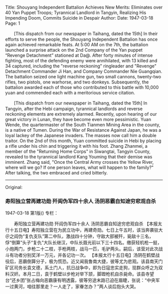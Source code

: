 Title: Shouyang Independent Battalion Achieves New Merits: Eliminates over 40 Yan Puppet Troops; Tyrannical Landlord in Tangyin, Realizing His Impending Doom, Commits Suicide in Despair
Author:
Date: 1947-03-18
Page: 1

　　[This dispatch from our newspaper in Taihang, dated the 15th] In their efforts to serve the people, the Shouyang Independent Battalion has once again achieved remarkable feats. At 5:00 AM on the 7th, the battalion launched a surprise attack on the 2nd Company of the Yan puppet “Revenge Detachment” stationed at Da@. After forty minutes of intense fighting, most of the defending enemy were annihilated, with 13 killed and 34 captured, including the "reverse reckoning" ringleader and "Revenge" Detachment Commander Ji Han, and Company Commander Nie Guangqian. The battalion seized one light machine gun, two small cannons, twenty-two rifles, two pistols, one warhorse, and two donkeys. Subsequently, the battalion awarded each of those who contributed to this battle with 10,000 yuan and commended each with a meritorious service citation.

　　[This dispatch from our newspaper in Taihang, dated the 15th] In Tangyin, after the Hebi campaign, tyrannical landlords and reverse reckoning elements are extremely alarmed. Recently, upon hearing of our great victory in Lunan, they have become even more pessimistic. Yuan Wende, the quartermaster of the South Tianmen Mining Area in the county, is a native of Tumen. During the War of Resistance Against Japan, he was a loyal lackey of the Japanese invaders. The masses now call him a double traitor. On the 2nd of this month, Yuan committed suicide in Hebi by placing a rifle under his chin and triggering it with his foot. Zhang Zhanmei, a member of the "Returning Home Corps" in Siwangtai, Tangyin County, revealed to the tyrannical landlord Kang Youming that their demise was imminent. Zhang said, "Once the Central Army crosses the Yellow River, where will we go? If one person leaves, what will happen to the family?" After talking, the two embraced and cried bitterly.



<hr /> 

Original: 


### 寿阳独立营再建功勋  歼阎伪军四十余人  汤阴恶霸自知途穷悲观自杀

1947-03-18
第1版()
专栏：

　　寿阳独立营再建功勋
    歼阎伪军四十余人
    汤阴恶霸自知途穷悲观自杀
    【本报太行十五日电】寿阳独立营在为民立功中，再建奇勋。七日上午五时，该当奔袭驻大＠之阎伪“复仇支队”第二中队，激战四十分钟，守敌大部被歼，毙敌十三名，俘“倒算”头子“复仇”大队长继汉，中队长聂光前以下三十四名。缴获轻机枪一挺，小炮两门，步枪二十二枝，手枪两枝，战马一匹，毛驴两头。嗣后，该营对此次战斗有功者分别奖洋一万元，并各记功一次。
    【本报太行十五日电】汤阴在鹤壁战役后，恶霸倒算分子，极为慌恐。近又闻我鲁南大捷，彼等尤为悲观。该县南天门矿区司务长袁文德，系土门人，抗日战争中，即为日寇忠实走狗，现群众呼之为双料汉奸。本月二日，袁于鹤壁以步枪对举下颔，脚蹬枪机自杀毙命。该县寺望台“还乡团”张占梅向恶霸康有明透露，彼等穷途末路已迫在眉睫，张说：“中央军一过黄河，咱往那里走？一人走了，家眷怎办？”两人谈后抱头大哭。
